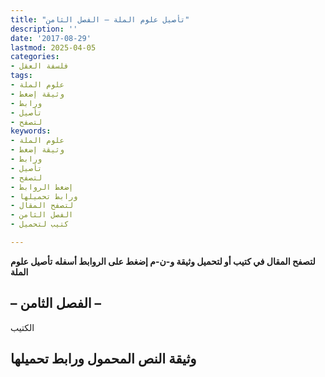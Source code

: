 ```yaml
---
title: "تأصيل علوم الملة – الفصل الثامن"
description: ''
date: '2017-08-29'
lastmod: 2025-04-05
categories:
- فلسفة العقل
tags:
- علوم الملة
- وثيقة إضغط
- ورابط
- تأصيل
- لتصفح
keywords:
- علوم الملة
- وثيقة إضغط
- ورابط
- تأصيل
- لتصفح
- إضغط الروابط
- ورابط تحميلها
- لتصفح المقال
- الفصل الثامن
- كتيب لتحميل

---
```

**لتصفح المقال في كتيب أو لتحميل وثيقة و-ن-م إضغط على الروابط أسفله** **تأصيل علوم الملة**

## **– الفصل الثامن –**

الكتيب

## وثيقة النص المحمول ورابط تحميلها

###
